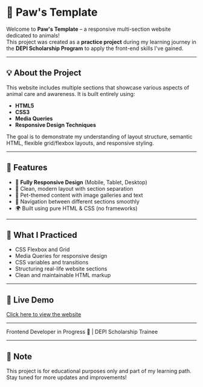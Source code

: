 # 🐾 Paw's Template

Welcome to **Paw's Template** – a responsive multi-section website dedicated to animals!  
This project was created as a **practice project** during my learning journey in the **DEPI Scholarship Program** to apply the front-end skills I've gained.

---

## 💡 About the Project

This website includes multiple sections that showcase various aspects of animal care and awareness. It is built entirely using:

- **HTML5**
- **CSS3**
- **Media Queries**
- **Responsive Design Techniques**

The goal is to demonstrate my understanding of layout structure, semantic HTML, flexible grid/flexbox layouts, and responsive styling.

---

## 🎯 Features

- 📱 **Fully Responsive Design** (Mobile, Tablet, Desktop)
- 🎨 Clean, modern layout with section separation
- 🐶 Pet-themed content with image galleries and text
- 🔀 Navigation between different sections smoothly
- 🌍 Built using pure HTML & CSS (no frameworks)

---

## 🧪 What I Practiced

- CSS Flexbox and Grid
- Media Queries for responsive design
- CSS variables and transitions
- Structuring real-life website sections
- Clean and maintainable HTML markup
  
---

## 🚀 Live Demo

[Click here to view the website](https://rawanbahaa142.github.io/Paw-s_Templete/)

---

Frontend Developer in Progress 🚀 | DEPI Scholarship Trainee

---

## 📌 Note

This project is for educational purposes only and part of my learning path. Stay tuned for more updates and improvements!
